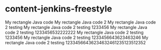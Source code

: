 # content-jenkins-freestyle
My rectangle Java code
My rectangle Java code 2
My rectangle Java code 2 testing
My rectangle Java code 2 testing 1233456
My rectangle Java code 2 testing 1233456532222222
My rectangle Java code 2 testing 1233456
My rectangle Java code 2 testing 1233456643623463246
My rectangle Java code 2 testing 12334566436234632461235123512352
